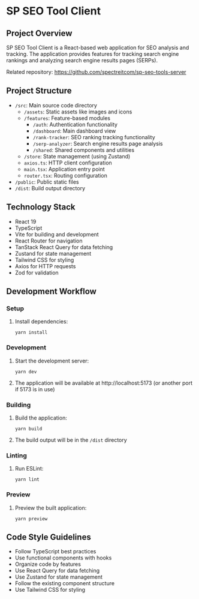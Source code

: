 # SP SEO Tool Client

## Project Overview
SP SEO Tool Client is a React-based web application for SEO analysis and tracking. The application provides features for tracking search engine rankings and analyzing search engine results pages (SERPs).

Related repository: https://github.com/spectreitcom/sp-seo-tools-server

## Project Structure
- `/src`: Main source code directory
  - `/assets`: Static assets like images and icons
  - `/features`: Feature-based modules
    - `/auth`: Authentication functionality
    - `/dashboard`: Main dashboard view
    - `/rank-tracker`: SEO ranking tracking functionality
    - `/serp-analyzer`: Search engine results page analysis
    - `/shared`: Shared components and utilities
  - `/store`: State management (using Zustand)
  - `axios.ts`: HTTP client configuration
  - `main.tsx`: Application entry point
  - `router.tsx`: Routing configuration
- `/public`: Public static files
- `/dist`: Build output directory

## Technology Stack
- React 19
- TypeScript
- Vite for building and development
- React Router for navigation
- TanStack React Query for data fetching
- Zustand for state management
- Tailwind CSS for styling
- Axios for HTTP requests
- Zod for validation

## Development Workflow

### Setup
1. Install dependencies:
   ```
   yarn install
   ```

### Development
1. Start the development server:
   ```
   yarn dev
   ```
2. The application will be available at http://localhost:5173 (or another port if 5173 is in use)

### Building
1. Build the application:
   ```
   yarn build
   ```
2. The build output will be in the `/dist` directory

### Linting
1. Run ESLint:
   ```
   yarn lint
   ```

### Preview
1. Preview the built application:
   ```
   yarn preview
   ```

## Code Style Guidelines
- Follow TypeScript best practices
- Use functional components with hooks
- Organize code by features
- Use React Query for data fetching
- Use Zustand for state management
- Follow the existing component structure
- Use Tailwind CSS for styling